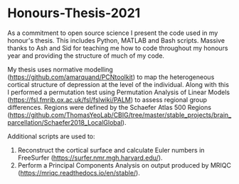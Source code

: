 # Honours-Thesis-2021
As a commitment to open source science I present the code used in my honour's thesis. This includes Python, MATLAB and Bash scripts. Massive thanks to Ash and Sid for teaching me how to code throughout my honours year and providing the structure of much of my code.

My thesis uses normative modelling (https://github.com/amarquand/PCNtoolkit) to map the heterogeneous cortical structure of depression at the level of the individual. Along with this I performed a permutation test using Permutation Analysis of Linear Models (https://fsl.fmrib.ox.ac.uk/fsl/fslwiki/PALM) to assess regional group differences. Regions were defined by the Schaefer Atlas 500 Regions (https://github.com/ThomasYeoLab/CBIG/tree/master/stable_projects/brain_parcellation/Schaefer2018_LocalGlobal).

Additional scripts are used to:
1. Reconstruct the cortical surface and calculate Euler numbers in FreeSurfer (https://surfer.nmr.mgh.harvard.edu/). 
2. Perform a Principal Components Analysis on output produced by MRIQC (https://mriqc.readthedocs.io/en/stable/).
